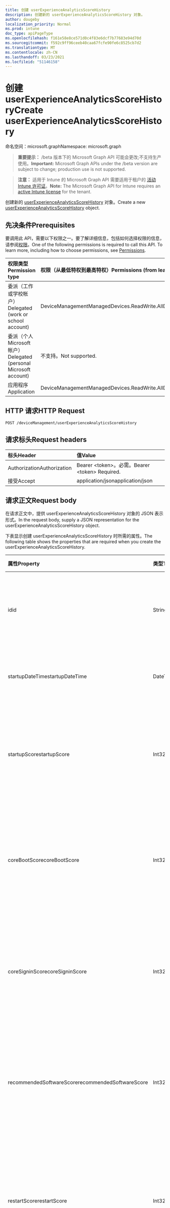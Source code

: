 ```yaml
---
title: 创建 userExperienceAnalyticsScoreHistory
description: 创建新的 userExperienceAnalyticsScoreHistory 对象。
author: dougeby
localization_priority: Normal
ms.prod: intune
doc_type: apiPageType
ms.openlocfilehash: f161e58e8ce571d0c4f83e6dcf7b77683e94d70d
ms.sourcegitcommit: f592c9ff96ceeb40caa67fcfe90fe6c8525cb7d2
ms.translationtype: MT
ms.contentlocale: zh-CN
ms.lasthandoff: 03/23/2021
ms.locfileid: "51146158"
---
```

# <a name="create-userexperienceanalyticsscorehistory"></a><span data-ttu-id="53f28-103">创建 userExperienceAnalyticsScoreHistory</span><span class="sxs-lookup"><span data-stu-id="53f28-103">Create userExperienceAnalyticsScoreHistory</span></span>

<span data-ttu-id="53f28-104">命名空间：microsoft.graph</span><span class="sxs-lookup"><span data-stu-id="53f28-104">Namespace: microsoft.graph</span></span>

> <span data-ttu-id="53f28-105">**重要提示：** /beta 版本下的 Microsoft Graph API 可能会更改;不支持生产使用。</span><span class="sxs-lookup"><span data-stu-id="53f28-105">**Important:** Microsoft Graph APIs under the /beta version are subject to change; production use is not supported.</span></span>

> <span data-ttu-id="53f28-106">**注意：** 适用于 Intune 的 Microsoft Graph API 需要适用于租户的 [活动 Intune 许可证](https://go.microsoft.com/fwlink/?linkid=839381)。</span><span class="sxs-lookup"><span data-stu-id="53f28-106">**Note:** The Microsoft Graph API for Intune requires an [active Intune license](https://go.microsoft.com/fwlink/?linkid=839381) for the tenant.</span></span>

<span data-ttu-id="53f28-107">创建新的 [userExperienceAnalyticsScoreHistory](../resources/intune-devices-userexperienceanalyticsscorehistory.md) 对象。</span><span class="sxs-lookup"><span data-stu-id="53f28-107">Create a new [userExperienceAnalyticsScoreHistory](../resources/intune-devices-userexperienceanalyticsscorehistory.md) object.</span></span>

## <a name="prerequisites"></a><span data-ttu-id="53f28-108">先决条件</span><span class="sxs-lookup"><span data-stu-id="53f28-108">Prerequisites</span></span>
<span data-ttu-id="53f28-p101">要调用此 API，需要以下权限之一。要了解详细信息，包括如何选择权限的信息，请参阅[权限](/graph/permissions-reference)。</span><span class="sxs-lookup"><span data-stu-id="53f28-p101">One of the following permissions is required to call this API. To learn more, including how to choose permissions, see [Permissions](/graph/permissions-reference).</span></span>

|<span data-ttu-id="53f28-111">权限类型</span><span class="sxs-lookup"><span data-stu-id="53f28-111">Permission type</span></span>|<span data-ttu-id="53f28-112">权限（从最低特权到最高特权）</span><span class="sxs-lookup"><span data-stu-id="53f28-112">Permissions (from least to most privileged)</span></span>|
|:---|:---|
|<span data-ttu-id="53f28-113">委派（工作或学校帐户）</span><span class="sxs-lookup"><span data-stu-id="53f28-113">Delegated (work or school account)</span></span>|<span data-ttu-id="53f28-114">DeviceManagementManagedDevices.ReadWrite.All</span><span class="sxs-lookup"><span data-stu-id="53f28-114">DeviceManagementManagedDevices.ReadWrite.All</span></span>|
|<span data-ttu-id="53f28-115">委派（个人 Microsoft 帐户）</span><span class="sxs-lookup"><span data-stu-id="53f28-115">Delegated (personal Microsoft account)</span></span>|<span data-ttu-id="53f28-116">不支持。</span><span class="sxs-lookup"><span data-stu-id="53f28-116">Not supported.</span></span>|
|<span data-ttu-id="53f28-117">应用程序</span><span class="sxs-lookup"><span data-stu-id="53f28-117">Application</span></span>|<span data-ttu-id="53f28-118">DeviceManagementManagedDevices.ReadWrite.All</span><span class="sxs-lookup"><span data-stu-id="53f28-118">DeviceManagementManagedDevices.ReadWrite.All</span></span>|

## <a name="http-request"></a><span data-ttu-id="53f28-119">HTTP 请求</span><span class="sxs-lookup"><span data-stu-id="53f28-119">HTTP Request</span></span>
<!-- {
  "blockType": "ignored"
}
-->
``` http
POST /deviceManagement/userExperienceAnalyticsScoreHistory
```

## <a name="request-headers"></a><span data-ttu-id="53f28-120">请求标头</span><span class="sxs-lookup"><span data-stu-id="53f28-120">Request headers</span></span>
|<span data-ttu-id="53f28-121">标头</span><span class="sxs-lookup"><span data-stu-id="53f28-121">Header</span></span>|<span data-ttu-id="53f28-122">值</span><span class="sxs-lookup"><span data-stu-id="53f28-122">Value</span></span>|
|:---|:---|
|<span data-ttu-id="53f28-123">Authorization</span><span class="sxs-lookup"><span data-stu-id="53f28-123">Authorization</span></span>|<span data-ttu-id="53f28-124">Bearer &lt;token&gt;。必需。</span><span class="sxs-lookup"><span data-stu-id="53f28-124">Bearer &lt;token&gt; Required.</span></span>|
|<span data-ttu-id="53f28-125">接受</span><span class="sxs-lookup"><span data-stu-id="53f28-125">Accept</span></span>|<span data-ttu-id="53f28-126">application/json</span><span class="sxs-lookup"><span data-stu-id="53f28-126">application/json</span></span>|

## <a name="request-body"></a><span data-ttu-id="53f28-127">请求正文</span><span class="sxs-lookup"><span data-stu-id="53f28-127">Request body</span></span>
<span data-ttu-id="53f28-128">在请求正文中，提供 userExperienceAnalyticsScoreHistory 对象的 JSON 表示形式。</span><span class="sxs-lookup"><span data-stu-id="53f28-128">In the request body, supply a JSON representation for the userExperienceAnalyticsScoreHistory object.</span></span>

<span data-ttu-id="53f28-129">下表显示创建 userExperienceAnalyticsScoreHistory 时所需的属性。</span><span class="sxs-lookup"><span data-stu-id="53f28-129">The following table shows the properties that are required when you create the userExperienceAnalyticsScoreHistory.</span></span>

|<span data-ttu-id="53f28-130">属性</span><span class="sxs-lookup"><span data-stu-id="53f28-130">Property</span></span>|<span data-ttu-id="53f28-131">类型</span><span class="sxs-lookup"><span data-stu-id="53f28-131">Type</span></span>|<span data-ttu-id="53f28-132">说明</span><span class="sxs-lookup"><span data-stu-id="53f28-132">Description</span></span>|
|:---|:---|:---|
|<span data-ttu-id="53f28-133">id</span><span class="sxs-lookup"><span data-stu-id="53f28-133">id</span></span>|<span data-ttu-id="53f28-134">String</span><span class="sxs-lookup"><span data-stu-id="53f28-134">String</span></span>|<span data-ttu-id="53f28-135">用户体验分析设备启动过程的唯一标识符。</span><span class="sxs-lookup"><span data-stu-id="53f28-135">The unique identifier of the user experience analytics device startup process.</span></span>|
|<span data-ttu-id="53f28-136">startupDateTime</span><span class="sxs-lookup"><span data-stu-id="53f28-136">startupDateTime</span></span>|<span data-ttu-id="53f28-137">DateTimeOffset</span><span class="sxs-lookup"><span data-stu-id="53f28-137">DateTimeOffset</span></span>|<span data-ttu-id="53f28-138">用户体验分析设备启动日期时间。</span><span class="sxs-lookup"><span data-stu-id="53f28-138">The user experience analytics device startup date time.</span></span>|
|<span data-ttu-id="53f28-139">startupScore</span><span class="sxs-lookup"><span data-stu-id="53f28-139">startupScore</span></span>|<span data-ttu-id="53f28-140">Int32</span><span class="sxs-lookup"><span data-stu-id="53f28-140">Int32</span></span>|<span data-ttu-id="53f28-141">用户体验分析设备启动分数。</span><span class="sxs-lookup"><span data-stu-id="53f28-141">User experience analytics device startup score.</span></span> <span data-ttu-id="53f28-142">分数范围为 0-100，100 是理想分数。</span><span class="sxs-lookup"><span data-stu-id="53f28-142">Score will be in the range 0-100, 100 is the ideal score.</span></span>|
|<span data-ttu-id="53f28-143">coreBootScore</span><span class="sxs-lookup"><span data-stu-id="53f28-143">coreBootScore</span></span>|<span data-ttu-id="53f28-144">Int32</span><span class="sxs-lookup"><span data-stu-id="53f28-144">Int32</span></span>|<span data-ttu-id="53f28-145">用户体验分析设备核心启动分数。</span><span class="sxs-lookup"><span data-stu-id="53f28-145">The user experience analytics device core boot score.</span></span> <span data-ttu-id="53f28-146">分数范围为 0-100，100 是理想分数。</span><span class="sxs-lookup"><span data-stu-id="53f28-146">Score will be in the range 0-100, 100 is the ideal score.</span></span>|
|<span data-ttu-id="53f28-147">coreSigninScore</span><span class="sxs-lookup"><span data-stu-id="53f28-147">coreSigninScore</span></span>|<span data-ttu-id="53f28-148">Int32</span><span class="sxs-lookup"><span data-stu-id="53f28-148">Int32</span></span>|<span data-ttu-id="53f28-149">用户体验分析设备核心登录分数。</span><span class="sxs-lookup"><span data-stu-id="53f28-149">The User experience analytics device core sign-in score.</span></span> <span data-ttu-id="53f28-150">分数范围为 0-100，100 是理想分数。</span><span class="sxs-lookup"><span data-stu-id="53f28-150">Score will be in the range 0-100, 100 is the ideal score.</span></span>|
|<span data-ttu-id="53f28-151">recommendedSoftwareScore</span><span class="sxs-lookup"><span data-stu-id="53f28-151">recommendedSoftwareScore</span></span>|<span data-ttu-id="53f28-152">Int32</span><span class="sxs-lookup"><span data-stu-id="53f28-152">Int32</span></span>|<span data-ttu-id="53f28-153">用户体验分析设备核心登录分数。</span><span class="sxs-lookup"><span data-stu-id="53f28-153">The User experience analytics device core sign-in score.</span></span> <span data-ttu-id="53f28-154">分数范围为 0-100，100 是理想分数。</span><span class="sxs-lookup"><span data-stu-id="53f28-154">Score will be in the range 0-100, 100 is the ideal score.</span></span>|
|<span data-ttu-id="53f28-155">restartScore</span><span class="sxs-lookup"><span data-stu-id="53f28-155">restartScore</span></span>|<span data-ttu-id="53f28-156">Int32</span><span class="sxs-lookup"><span data-stu-id="53f28-156">Int32</span></span>|<span data-ttu-id="53f28-157">重启分数。</span><span class="sxs-lookup"><span data-stu-id="53f28-157">Restart score.</span></span> <span data-ttu-id="53f28-158">分数将在 0-100 之间，100 是理想分数，0 表示重启过多。</span><span class="sxs-lookup"><span data-stu-id="53f28-158">Score will be in the range 0-100, 100 is the ideal score, 0 indicates excessive restarts.</span></span> <span data-ttu-id="53f28-159">有效值为 0 到 9999999</span><span class="sxs-lookup"><span data-stu-id="53f28-159">Valid values 0 to 9999999</span></span>|



## <a name="response"></a><span data-ttu-id="53f28-160">响应</span><span class="sxs-lookup"><span data-stu-id="53f28-160">Response</span></span>
<span data-ttu-id="53f28-161">如果成功，此方法在响应正文中返回 响应代码和 `201 Created` [userExperienceAnalyticsScoreHistory](../resources/intune-devices-userexperienceanalyticsscorehistory.md) 对象。</span><span class="sxs-lookup"><span data-stu-id="53f28-161">If successful, this method returns a `201 Created` response code and a [userExperienceAnalyticsScoreHistory](../resources/intune-devices-userexperienceanalyticsscorehistory.md) object in the response body.</span></span>

## <a name="example"></a><span data-ttu-id="53f28-162">示例</span><span class="sxs-lookup"><span data-stu-id="53f28-162">Example</span></span>

### <a name="request"></a><span data-ttu-id="53f28-163">请求</span><span class="sxs-lookup"><span data-stu-id="53f28-163">Request</span></span>
<span data-ttu-id="53f28-164">下面是一个请求示例。</span><span class="sxs-lookup"><span data-stu-id="53f28-164">Here is an example of the request.</span></span>
``` http
POST https://graph.microsoft.com/beta/deviceManagement/userExperienceAnalyticsScoreHistory
Content-type: application/json
Content-length: 266

{
  "@odata.type": "#microsoft.graph.userExperienceAnalyticsScoreHistory",
  "startupDateTime": "2017-01-01T00:03:13.1084278-08:00",
  "startupScore": 12,
  "coreBootScore": 13,
  "coreSigninScore": 15,
  "recommendedSoftwareScore": 8,
  "restartScore": 12
}
```

### <a name="response"></a><span data-ttu-id="53f28-165">响应</span><span class="sxs-lookup"><span data-stu-id="53f28-165">Response</span></span>
<span data-ttu-id="53f28-p107">下面是一个响应示例。注意：为了简单起见，可能会将此处所示的响应对象截断。将从实际调用中返回所有属性。</span><span class="sxs-lookup"><span data-stu-id="53f28-p107">Here is an example of the response. Note: The response object shown here may be truncated for brevity. All of the properties will be returned from an actual call.</span></span>
``` http
HTTP/1.1 201 Created
Content-Type: application/json
Content-Length: 315

{
  "@odata.type": "#microsoft.graph.userExperienceAnalyticsScoreHistory",
  "id": "d15e3ba8-3ba8-d15e-a83b-5ed1a83b5ed1",
  "startupDateTime": "2017-01-01T00:03:13.1084278-08:00",
  "startupScore": 12,
  "coreBootScore": 13,
  "coreSigninScore": 15,
  "recommendedSoftwareScore": 8,
  "restartScore": 12
}
```




